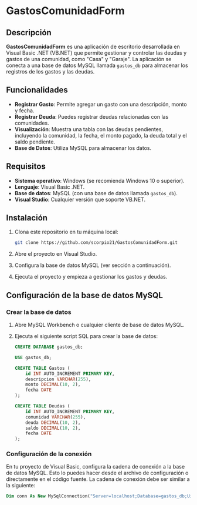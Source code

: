 # GastosComunidadForm

## Descripción

**GastosComunidadForm** es una aplicación de escritorio desarrollada en Visual Basic .NET (VB.NET) que permite gestionar y controlar las deudas y gastos de una comunidad, como "Casa" y "Garaje". La aplicación se conecta a una base de datos MySQL llamada `gastos_db` para almacenar los registros de los gastos y las deudas.

## Funcionalidades

- **Registrar Gasto**: Permite agregar un gasto con una descripción, monto y fecha.
- **Registrar Deuda**: Puedes registrar deudas relacionadas con las comunidades.
- **Visualización**: Muestra una tabla con las deudas pendientes, incluyendo la comunidad, la fecha, el monto pagado, la deuda total y el saldo pendiente.
- **Base de Datos**: Utiliza MySQL para almacenar los datos.

## Requisitos

- **Sistema operativo**: Windows (se recomienda Windows 10 o superior).
- **Lenguaje**: Visual Basic .NET.
- **Base de datos**: MySQL (con una base de datos llamada `gastos_db`).
- **Visual Studio**: Cualquier versión que soporte VB.NET.

## Instalación

1. Clona este repositorio en tu máquina local:

    ```bash
    git clone https://github.com/scorpio21/GastosComunidadForm.git
    ```

2. Abre el proyecto en Visual Studio.

3. Configura la base de datos MySQL (ver sección a continuación).

4. Ejecuta el proyecto y empieza a gestionar los gastos y deudas.

## Configuración de la base de datos MySQL

### Crear la base de datos

1. Abre MySQL Workbench o cualquier cliente de base de datos MySQL.
2. Ejecuta el siguiente script SQL para crear la base de datos:

    ```sql
    CREATE DATABASE gastos_db;

    USE gastos_db;

    CREATE TABLE Gastos (
        id INT AUTO_INCREMENT PRIMARY KEY,
        descripcion VARCHAR(255),
        monto DECIMAL(10, 2),
        fecha DATE
    );

    CREATE TABLE Deudas (
        id INT AUTO_INCREMENT PRIMARY KEY,
        comunidad VARCHAR(255),
        deuda DECIMAL(10, 2),
        saldo DECIMAL(10, 2),
        fecha DATE
    );
    ```

### Configuración de la conexión

En tu proyecto de Visual Basic, configura la cadena de conexión a la base de datos MySQL. Esto lo puedes hacer desde el archivo de configuración o directamente en el código fuente. La cadena de conexión debe ser similar a la siguiente:

```vb
Dim conn As New MySqlConnection("Server=localhost;Database=gastos_db;Uid=root;Pwd=tu_contraseña;")
